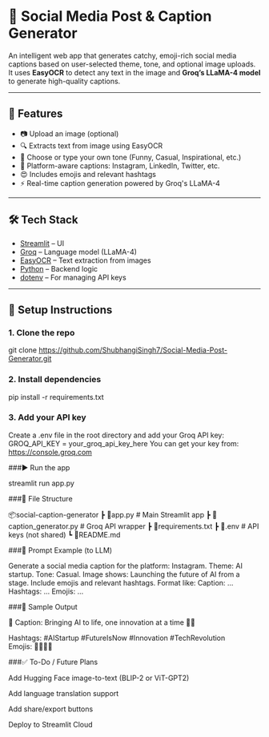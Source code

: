 # 📸 Social Media Post & Caption Generator

An intelligent web app that generates catchy, emoji-rich social media captions based on user-selected theme, tone, and optional image uploads. It uses **EasyOCR** to detect any text in the image and **Groq’s LLaMA-4 model** to generate high-quality captions.

---

## 🚀 Features

- 📷 Upload an image (optional)
- 🔍 Extracts text from image using EasyOCR
- 🎯 Choose or type your own tone (Funny, Casual, Inspirational, etc.)
- 📱 Platform-aware captions: Instagram, LinkedIn, Twitter, etc.
- 😍 Includes emojis and relevant hashtags
- ⚡ Real-time caption generation powered by Groq's LLaMA-4

---

## 🛠 Tech Stack

- [Streamlit](https://streamlit.io/) – UI
- [Groq](https://console.groq.com/) – Language model (LLaMA-4)
- [EasyOCR](https://github.com/JaidedAI/EasyOCR) – Text extraction from images
- [Python](https://www.python.org/) – Backend logic
- [dotenv](https://pypi.org/project/python-dotenv/) – For managing API keys

---

## 🔧 Setup Instructions

### 1. Clone the repo

git clone https://github.com/ShubhangiSingh7/Social-Media-Post-Generator.git

### 2. Install dependencies

pip install -r requirements.txt

### 3. Add your API key

Create a .env file in the root directory and add your Groq API key:
GROQ_API_KEY = your_groq_api_key_here
You can get your key from: https://console.groq.com

###▶️ Run the app

streamlit run app.py

###📁 File Structure

📦social-caption-generator
 ┣ 📄app.py                 # Main Streamlit app
 ┣ 📄caption_generator.py   # Groq API wrapper
 ┣ 📄requirements.txt
 ┣ 📄.env                   # API keys (not shared)
 ┗ 📄README.md
 
###🧠 Prompt Example (to LLM)

Generate a social media caption for the platform: Instagram.
Theme: AI startup.
Tone: Casual.
Image shows: Launching the future of AI from a stage.
Include emojis and relevant hashtags.
Format like:
Caption: ...
Hashtags: ...
Emojis: ...


###📌 Sample Output

📝 Caption:
Bringing AI to life, one innovation at a time 🤖✨

Hashtags: #AIStartup #FutureIsNow #Innovation #TechRevolution  
Emojis: 🤖✨🚀💼

###✅ To-Do / Future Plans

Add Hugging Face image-to-text (BLIP-2 or ViT-GPT2)

Add language translation support

Add share/export buttons

Deploy to Streamlit Cloud
